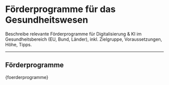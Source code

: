<!-- foerderprogramme.md -->
# Förderprogramme für das Gesundheitswesen

Beschreibe relevante Förderprogramme für Digitalisierung & KI im Gesundheitsbereich (EU, Bund, Länder), inkl. Zielgruppe, Voraussetzungen, Höhe, Tipps.

---

## Förderprogramme

{foerderprogramme}